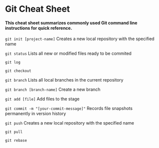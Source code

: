 # Git Cheat Sheet
#### This **cheat sheet** summarizes commonly used Git command line instructions for quick reference.

```git init [project-name]``` Creates a new local repository with the specified name

```git status``` Lists all new or modified files ready to be commited

```git log```

```git checkout ``` 

```git branch``` Lists all local branches in the current repository

```git branch [branch-name]``` Create a new branch

```git add [file]``` Add files to the stage

```git commit -m "[your-commit-message]"``` Records file snapshots permanently in version history

```git push``` Creates a new local repository with the specified name

```git pull ``` 

```git rebase ``` 

